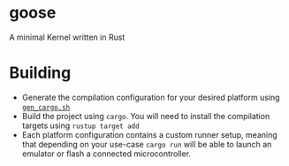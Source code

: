 # goose
A minimal Kernel written in Rust

# Building

- Generate the compilation configuration for your desired platform using
  [`gen_cargo.sh`](gen_cargo.sh)
- Build the project using `cargo`. You will need to install the compilation
  targets using `rustup target add`
- Each platform configuration contains a custom runner setup, meaning that
  depending on your use-case `cargo run` will be able to launch an emulator or
  flash a connected microcontroller.
